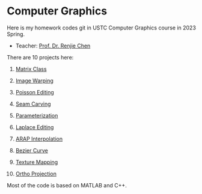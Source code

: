# Computer Graphics

Here is my homework codes git in USTC Computer Graphics course in 2023 Spring. 

- Teacher: [Prof. Dr. Renjie Chen](http://staff.ustc.edu.cn/~renjiec)

There are 10 projects here: 

1. [Matrix Class](./01_matrix_class)

2. [Image Warping](./02_image_warping)
3. [Poisson Editing](03_poisson_editing)
4. [Seam Carving](./04_seam_carving)
5. [Parameterization](./05_parameterization)
6. [Laplace Editing](./06_laplace_mesh)
7. [ARAP Interpolation](./07_ARAP_Interpolation)
8. [Bezier Curve](./08_bézier_burve)
9. [Texture Mapping](./09_texture_mapping)
10. [Ortho Projection](./10_orthographic_projection)

Most of the code is based on MATLAB and C++. 

